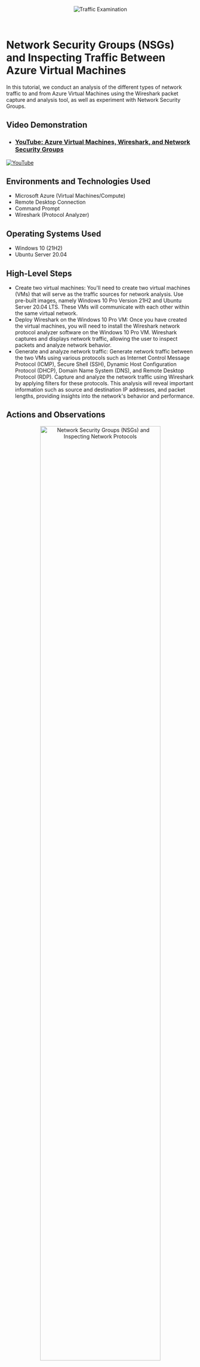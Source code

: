 <p align="center">
<img src="https://static.wixstatic.com/media/2ebf04_4302f0f9efbd490a84e66d0ea2a414bd~mv2.png" alt="Traffic Examination"/>
</p>
<br />

<h1>Network Security Groups (NSGs) and Inspecting Traffic Between Azure Virtual Machines</h1>
In this tutorial, we conduct an analysis of the different types of network traffic to and from Azure Virtual Machines using the Wireshark packet capture and analysis tool, as well as experiment with Network Security Groups.<br />


<h2>Video Demonstration</h2>

- ### [YouTube: Azure Virtual Machines, Wireshark, and Network Security Groups](https://youtu.be/O3ISo0YCi5Q)

[![YouTube](https://static.wixstatic.com/media/2ebf04_d8e0a72a22634e3181fadf12cb47fbdb~mv2.png)](https://youtu.be/O3ISo0YCi5Q)
</p>

<h2>Environments and Technologies Used</h2>

- Microsoft Azure (Virtual Machines/Compute)
- Remote Desktop Connection
- Command Prompt
- Wireshark (Protocol Analyzer)

<h2>Operating Systems Used </h2>

- Windows 10 (21H2)
- Ubuntu Server 20.04

<h2>High-Level Steps</h2>

- Create two virtual machines: You'll need to create two virtual machines (VMs) that will serve as the traffic sources for network analysis. Use pre-built images, namely Windows 10 Pro Version 21H2 and Ubuntu Server 20.04 LTS. These VMs will communicate with each other within the same virtual network.
- Deploy Wireshark on the Windows 10 Pro VM: Once you have created the virtual machines, you will need to install the Wireshark network protocol analyzer software on the Windows 10 Pro VM. Wireshark captures and displays network traffic, allowing the user to inspect packets and analyze network behavior.
- Generate and analyze network traffic: Generate network traffic between the two VMs using various protocols such as Internet Control Message Protocol (ICMP), Secure Shell (SSH), Dynamic Host Configuration Protocol (DHCP), Domain Name System (DNS), and Remote Desktop Protocol (RDP). Capture and analyze the network traffic using Wireshark by applying filters for these protocols. This analysis will reveal important information such as source and destination IP addresses, and packet lengths, providing insights into the network's behavior and performance.

<h2>Actions and Observations</h2>

<p>
<p align="center"> 
<img src="https://static.wixstatic.com/media/2ebf04_74ce579cb3554e9e9a00af755dd07e7a~mv2.png" height="80%" width="80%" alt="Network Security Groups (NSGs) and Inspecting Network Protocols"/>
</p>
<p>
Step 1: Create a new resource group on Microsoft Azure.
</p>
<br />

<p>
<p align="center"> 
<img src="https://static.wixstatic.com/media/2ebf04_61e5bacfe40d4d22af40882a361f5fce~mv2.png" height="80%" width="80%" alt="Network Security Groups (NSGs) and Inspecting Network Protocols"/>
</p>
<p>
Step 2: Set up an Azure virtual machine (VM) operating on Windows 10 Pro, Version 21H2.
</p>
<br />

<p>
<p align="center"> 
<img src="https://static.wixstatic.com/media/2ebf04_96bbdd6333ea4f8d8403f9420f954a46~mv2.png" height="80%" width="80%" alt="Network Security Groups (NSGs) and Inspecting Network Protocols"/>
</p>
<p>
Step 3: Generate a username and password for the administrator account and proceed with creating the VM.
</p>
<br />

<p>
<p align="center"> 
<img src="https://static.wixstatic.com/media/2ebf04_04cca0787a69459190356b6feff09069~mv2.png" height="80%" width="80%" alt="Network Security Groups (NSGs) and Inspecting Network Protocols"/>
</p>
<p>
Step 4: Create an additional virtual machine that operates on Ubuntu Server 20.04 LTS. Choose a username and password for the administrator account and include it in the same resource group and virtual network as the first VM.
</p>
<br />

<p>
<p align="center"> 
<img src="https://static.wixstatic.com/media/2ebf04_cd1617d3c2e749da885e05752055a236~mv2.png" height="80%" width="80%" alt="Network Security Groups (NSGs) and Inspecting Network Protocols"/>
</p>
<p>
Step 5: Connect to the first virtual machine using a remote desktop connection.
</p>
<br />

<p>
<p align="center"> 
<img src="https://static.wixstatic.com/media/2ebf04_b462864732e1497eaf73b416bec56483~mv2.png" height="80%" width="80%" alt="Network Security Groups (NSGs) and Inspecting Network Protocols"/>
</p>
<p>
Step 6: Open Microsoft Edge and navigate to https://wireshark.org/download.html to download the latest version of Wireshark.
</p>
<br />

<p>
<p align="center"> 
<img src="https://static.wixstatic.com/media/2ebf04_10e47a6adb6f449588dea6f9a8438d50~mv2.png" height="80%" width="80%" alt="Network Security Groups (NSGs) and Inspecting Network Protocols"/>
</p>
<p>
Step 7: Install Wireshark with the default installation settings.
</p>
<br />

<p>
<p align="center"> 
<img src="https://static.wixstatic.com/media/2ebf04_301150f264f8472793827b9f7ac8a87b~mv2.png" height="80%" width="80%" alt="Network Security Groups (NSGs) and Inspecting Network Protocols"/>
</p>
<p>
Step 8: Begin capturing packets by launching Wireshark, clicking on the Ethernet option, and selecting the Blue Wireshark icon.
</p>
<br />

<p>
<p align="center"> 
<img src="https://static.wixstatic.com/media/2ebf04_f1e2b1d34bdb4ac38a85c67a08642a99~mv2.png" height="80%" width="80%" alt="Network Security Groups (NSGs) and Inspecting Network Protocols"/>
</p>
<p>
Step 9: Observe the traffic and filter it for ICMP traffic.
</p>
<br />

<p>
<p align="center"> 
<img src="https://static.wixstatic.com/media/2ebf04_986726791478472a873a8e0bc1b9c6e8~mv2.png" height="80%" width="80%" alt="Network Security Groups (NSGs) and Inspecting Network Protocols"/>
</p>
<p>
Step 10: Using Windows PowerShell, ping the private IP address of the second virtual machine running Ubuntu Server and observe the traffic.
</p>
<br />

<p>
<p align="center"> 
<img src="https://static.wixstatic.com/media/2ebf04_373ac50481ce473ea35273fa68c9f533~mv2.png" height="80%" width="80%" alt="Network Security Groups (NSGs) and Inspecting Network Protocols"/>
</p>
<p>
Step 11: Ping the second virtual machine non-stop using the -t command. Afterwards, proceed to block ICMP traffic from Azure for virtual machine 2.
</p>
<br />

<p>
<p align="center"> 
<img src="https://static.wixstatic.com/media/2ebf04_8967649fbb0d491a802599ce03260a23~mv2.png" height="80%" width="80%" alt="Network Security Groups (NSGs) and Inspecting Network Protocols"/>
</p>
<p>
Step 12: Access the network security groups section, choose the second virtual machine, then navigate to Inbound security rules, and select "Add."
</p>
<br />

<p>
<p align="center"> 
<img src="https://static.wixstatic.com/media/2ebf04_c953682793ce46f69b62ede583aa38b9~mv2.png" height="80%" width="80%" alt="Network Security Groups (NSGs) and Inspecting Network Protocols"/>
</p>
<p>
Step 13: Keep the settings the same, but modify the protocol to ICMP, choose "Deny " for the action, set the priority to 299, and click on "Add."
</p>
<br />

<p>
<p align="center"> 
<img src="https://static.wixstatic.com/media/2ebf04_13595cfa7ff042b6913e596de32dbe31~mv2.png" height="80%" width="80%" alt="Network Security Groups (NSGs) and Inspecting Network Protocols"/>
</p>
<p>
Step 14: Notice how ICMP traffic has come to a halt due to the adjustments we made to block it.
</p>
<br />

<p>
<p align="center"> 
<img src="https://static.wixstatic.com/media/2ebf04_4b486f9531a8465ba31f4f6043daad20~mv2.png" height="80%" width="80%" alt="Network Security Groups (NSGs) and Inspecting Network Protocols"/>
</p>
<p>
Step 15: Return to Inbound security rules in Azure, select "Allow" under action to enable ICMP traffic, and click on "Save".
</p>
<br />

<p>
<p align="center"> 
<img src="https://static.wixstatic.com/media/2ebf04_20c36a1818e04221ba47a4771bbecf95~mv2.png" height="80%" width="80%" alt="Network Security Groups (NSGs) and Inspecting Network Protocols"/>
</p>
<p>
Step 16: Observe the resumption of replies for ICMP traffic, and then press "Ctrl + C" to stop the non-stop ping.
</p>
<br />

<p>
<p align="center"> 
<img src="https://static.wixstatic.com/media/2ebf04_fa916015d0ed470aba66562c8de14edb~mv2.png" height="80%" width="80%" alt="Network Security Groups (NSGs) and Inspecting Network Protocols"/>
</p>
<p>
Step 17: Filter for SSH traffic, and then connect to the command line of virtual machine 2 by typing the following command into PowerShell: "ssh [username of virtual machine]@[vm2privateipaddress]. " After typing "yes," enter the password that we created for the administrator account of VM 2.
</p>
<br />

<p>
<p align="center"> 
<img src="https://static.wixstatic.com/media/2ebf04_372a4facc5734c38adb1fc43aaca6034~mv2.png" height="80%" width="80%" alt="Network Security Groups (NSGs) and Inspecting Network Protocols"/>
</p>
<p>
18. Step 18: While in virtual machine 2's command line, execute the following commands and observe the SSH traffic:
<ul>
  <li>id</li>
  <li>uname -a</li>
  <li>pwd</li>
  <li>ls -lasth</li>
 </ul> 
Then, type "exit" to leave virtual machine 2's command line.
</p>
<br />

<p>
<p align="center"> 
<img src="https://static.wixstatic.com/media/2ebf04_4a0cbe3701024e32a7a7aa2eb4ef2c53~mv2.png" height="80%" width="80%" alt="Network Security Groups (NSGs) and Inspecting Network Protocols"/>
</p>
<p>
Step 19: Filter for DHCP traffic and execute the command "ipconfig /renew" in PowerShell to force DHCP to assign a new IP address, then observe the traffic.
</p>
<br />

<p>
<p align="center"> 
<img src="https://static.wixstatic.com/media/2ebf04_ec525f16a24e4da4b72effcda12ebf8a~mv2.png" height="80%" width="80%" alt="Network Security Groups (NSGs) and Inspecting Network Protocols"/>
</p>
<p>
Step 20: Filter for DNS traffic, and type "nslookup www.google.com" in PowerShell, then observe the DNS traffic.
</p>
<br />

<p>
<p align="center"> 
<img src="https://static.wixstatic.com/media/2ebf04_c9aeded7c7f7477b8dbb223e17d5388a~mv2.png" height="80%" width="80%" alt="Network Security Groups (NSGs) and Inspecting Network Protocols"/>
</p>
<p>
Step 21: Filter for Remote Desktop Protocol (RDP) traffic and observe the traffic that is already present because of our existing remote desktop connection.
</p>
<br />

<p align="center"><b><i>🙌💥People may hear your words, but they feel your attitude. ~ John C. Maxwell🙌💥</b></i></p>
